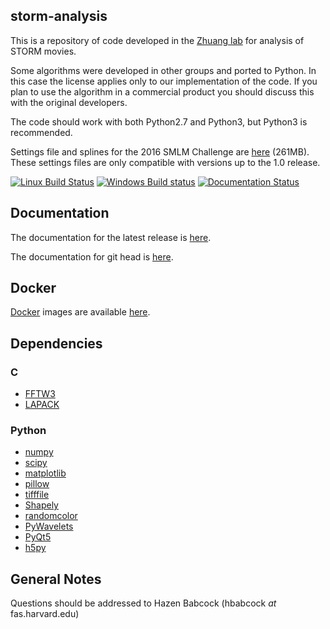 ## storm-analysis ##
This is a repository of code developed in the [Zhuang lab](http://zhuang.harvard.edu/) for analysis of STORM movies.

Some algorithms were developed in other groups and ported to Python. In this case the license applies only to our implementation of the code. If you plan to use the algorithm in a commercial product you should discuss this with the original developers.

The code should work with both Python2.7 and Python3, but Python3 is recommended.

Settings file and splines for the 2016 SMLM Challenge are [here](http://zhuang.harvard.edu/smlm2016_settings.zip) (261MB). These settings files are only compatible with versions up to the 1.0 release.

[![Linux Build Status](https://travis-ci.org/ZhuangLab/storm-analysis.svg?branch=master)](https://travis-ci.org/ZhuangLab/storm-analysis)
[![Windows Build status](https://ci.appveyor.com/api/projects/status/nr6aha5hsn2g84j1?svg=true)](https://ci.appveyor.com/project/HazenBabcock/storm-analysis)
[![Documentation Status](https://readthedocs.org/projects/storm-analysis/badge/?version=latest)](https://readthedocs.org/projects/storm-analysis/)

## Documentation ##

The documentation for the latest release is [here](http://storm-analysis.readthedocs.io/en/stable/).

The documentation for git head is [here](http://storm-analysis.readthedocs.io/en/latest/).

## Docker ##

[Docker](https://www.docker.com) images are available [here](https://hub.docker.com/u/zhuanglab/).

## Dependencies ##

### C ###

* [FFTW3](http://www.fftw.org/)
* [LAPACK](http://www.netlib.org/lapack/)

### Python ###

* [numpy](http://www.numpy.org/)
* [scipy](https://www.scipy.org/)
* [matplotlib](http://matplotlib.org/)
* [pillow](https://python-pillow.org/)
* [tifffile](https://pypi.python.org/pypi/tifffile)
* [Shapely](https://pypi.python.org/pypi/Shapely)
* [randomcolor](https://pypi.python.org/pypi/randomcolor)
* [PyWavelets](https://pypi.python.org/pypi/PyWavelets)
* [PyQt5](https://pypi.python.org/pypi/PyQt5)
* [h5py](https://www.h5py.org/)

## General Notes ##
Questions should be addressed to Hazen Babcock (hbabcock _at_ fas.harvard.edu)
